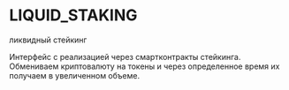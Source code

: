 # LIQUID_STAKING
ликвидный стейкинг

Интерфейс с реализацией через смартконтракты стейкинга.
Обмениваем криптовалюту на токены и через определенное время их получаем
в увеличенном объеме.
